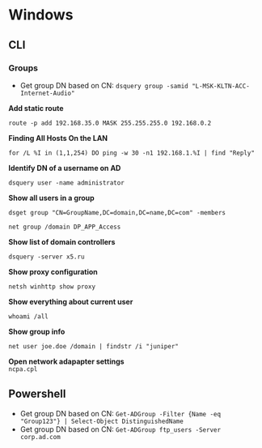 # Windows

## CLI

### Groups


- Get group DN based on CN: `dsquery group -samid "L-MSK-KLTN-ACC-Internet-Audio"`

**Add static route**

```
route -p add 192.168.35.0 MASK 255.255.255.0 192.168.0.2
```

**Finding All Hosts On the LAN**

```
for /L %I in (1,1,254) DO ping -w 30 -n1 192.168.1.%I | find "Reply"
```

**Identify DN of a username on AD**

```
dsquery user -name administrator
```

**Show all users in a group**

```
dsget group "CN=GroupName,DC=domain,DC=name,DC=com" -members

net group /domain DP_APP_Access
```

**Show list of domain controllers**

```
dsquery -server x5.ru
```

**Show proxy configuration**

```
netsh winhttp show proxy
```

**Show everything about current user**

```
whoami /all
```

**Show group info**

```
net user joe.doe /domain | findstr /i "juniper"
```

**Open network adapapter settings**  
`ncpa.cpl`

## Powershell

- Get group DN based on CN: `Get-ADGroup -Filter {Name -eq "Group123"} | Select-Object DistinguishedName`
- Get group DN based on CN: `Get-ADGroup ftp_users -Server corp.ad.com`